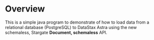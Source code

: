 # Overview

This is a simple java program to demonstrate of how to load data from a relational database (PostgreSQL) to DataStax Astra using the new schemaless, Stargate **Document, schemaless** API.
